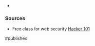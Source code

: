 - 
### Sources
-  Free class for web security [Hacker 101](https://www.hacker101.com)



#published 
